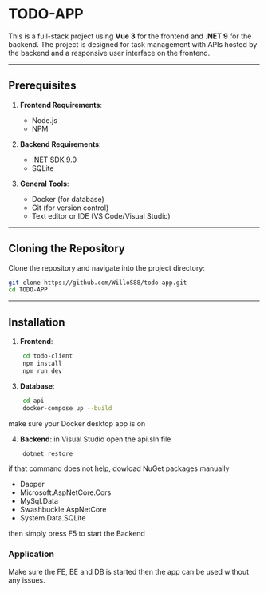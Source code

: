# TODO-APP

This is a full-stack project using **Vue 3** for the frontend and **.NET 9** for the backend.
The project is designed for task management with APIs hosted by the backend and a responsive user interface on the frontend.

---

## Prerequisites

1. **Frontend Requirements**:
   - Node.js
   - NPM

2. **Backend Requirements**:
   - .NET SDK 9.0
   - SQLite

3. **General Tools**:
   - Docker (for database)
   - Git (for version control)
   - Text editor or IDE (VS Code/Visual Studio)

---

## Cloning the Repository

Clone the repository and navigate into the project directory:

```bash
git clone https://github.com/WilloS88/todo-app.git
cd TODO-APP
```

---

## Installation
1. **Frontend**:
```bash
    cd todo-client
    npm install
    npm run dev
```

3. **Database**:
```bash
    cd api
    docker-compose up --build
```
make sure your Docker desktop app is on

4. **Backend**:
in Visual Studio open the api.sln file
```bash
    dotnet restore
```
if that command does not help, dowload NuGet packages manually

 - Dapper 
 - Microsoft.AspNetCore.Cors 
 - MySql.Data 
 - Swashbuckle.AspNetCore 
 - System.Data.SQLite

then simply press F5 to start the Backend


### Application

Make sure the FE, BE and DB is started then the app can be used without any issues.
